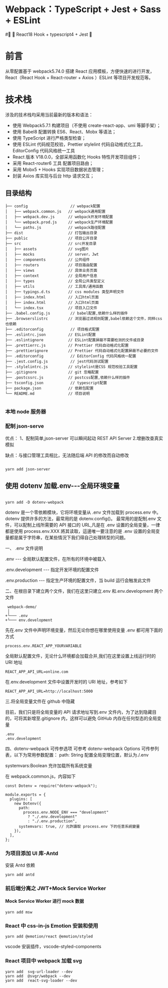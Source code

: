 # Webpack：TypeScript + Jest + Sass + ESLint

#🌈 🚀 React18 Hook + typescript4 + Jest 🚀

# 前言

从零配置基于 webpack5.74.0 搭建 React 应用模板，方便快速的进行开发，React（React Hook + React-router + Axios ）ESLint 等项目开发规范等。

# 技术栈

涉及的技术栈均采用当前最新的版本和语法：

-   使用 Webpack5.7.1 构建项目（不使用 create-react-app、umi 等脚手架）；
-   使用 Babel8 配置转换 ES6、React、Mobx 等语法；
-   使用 TypeScript 进行严格类型检查；
-   使用 ESLint 代码规范校验，Prettier stylelint 代码自动格式化工具，EditorConfig 代码风格统一工具
-   React 版本 V18.0.0，全部采用函数化 Hooks 特性开发项目组件；
-   采用 React-router6 工具 配置项目路由；
-   采用 Mobx5 + Hooks 实现项目数据状态管理；
-   封装 Axios 库实现与后台 http 请求交互；

## 目录结构

```
├── config                   // webpack配置
│   ├── webpack.common.js   // webpack通用配置
│   ├── webpack.dev.js      // webpack开发环境配置
│   └── webpack.prod.js     // webpack生产环境配置
│   └── paths.js            // webpack路径配置
├── dist                    // 打包输出目录
├── public                  // 项目公开目录
├── src                     // src开发目录
│   ├── assets              // svg图片
│   ├── mocks               // server，Jwt
│   ├── components          // 公共组件
│   ├── routers             // 项目路由配置
│   ├── views               // 具体业务页面
│   ├── context             // 全局用户信息
│   ├── types               // 全局公共类型定义
│   ├── utils               // 工具库/通用函数
│   ├── typings.d.ts        // css modules 类型声明文件
│   ├── index.html          // 入口html页面
│   ├── index.html          // 入口html页面
│   └── index.tsx           // 项目入口文件
├── .babel.config.js         // babel配置,依赖什么样的插件
├── .browserslistrc         // 浏览器过滤规则配置,babel依赖这个文件，同样css也依赖
├── .editorconfig            // 项目格式配置
├── .eslintrc.json          // ESLint配置
├── .eslintignore           // ESLint配置屏蔽不需要检测的文件或目录
├── .prettierrc.js          // Prettier 代码自动格式化配置
├── .prettierignore         // Prettier 代码自动格式化配置屏蔽不必要的文件
├── .editorconfig            // EditorConfig 代码风格统一配置
├── .jest.config.js          // jest代码测试配置
├── .stylelintrc.js         // stylelint是CSS 规范校验工具配置
├── .gitignore              // git 忽略配置
├── .postcssrc.js           // postcss配置,依赖什么样的插件
├── tsconfig.json            // typescript配置
├── package.json            // 依赖包配置
└── README.md               // 项目说明


```

### 本地 node 服务器

### 配制 json-serve

优点：
1、配制简单,json-server 可以瞬间起动 REST API Server 2.增删改查真实模拟

缺点：与接口管理工具相比，无法随后端 API 的修改而自动修改

```

yarn add json-server

```

## 使用 dotenv 加载.env---全局环境变量

```

yarn add -D dotenv-webpack

```

dotenv 是一个零依赖模块，它将环境变量从 .env 文件加载到 process.env 中。dotenv 提供许多的方法，最常用的是 dotenv.config()。
最常用的是配制.env 文件，可以配制上线所需要的 API 接口的 URL,凡是在 .env 设置的全局变量，一律都是使用 process.env.XXX 將其读取，這邊唯一要注意的是 .env 设置的全局变量都是属于字符串，在某些情況下我们得自己处理转型的问題。

一、 .env 文件说明

.env --- 全局默认配置文件，在所有的环境中被载入

.env.development --- 指定开发环境的配置文件

.env.production --- 指定生产环境的配置文件，当 build 运行会触发此文件

二、在根目录下建立两个文件，我们在这里只建立.env 和.env.development 两个文件

```
 webpack-demo/
 │
+└─── .env
+└─── env.development

```

先在.env 文件中声明环境变量，然后无论你想在哪里使用变量 .env 都可用下面的方式

```
process.env.REACT_APP_YOURVARIABLE
```

全局默认配置文件，无论什么环境都会加载合并,我们在这里设置上线运行时的 URl 地址

```
REACT_APP_API_URL=online.com

```

在.env.development 文件中设置开发时的 URl 地址，参考如下

```
REACT_APP_API_URL=http://localhost:5000

```

三.将全局变量文件在 github 中隐藏

目前，我们只是将全局变量的 API 请求地址写到.env 文件内，为了达到隐藏目的，可将其新增至.gitignore 内，这样可以避免 GitHub 内存在任何型态的全局变量

```
.env
.env.development

```

四、dotenv-webpack 可传参选项
可参考 dotenv-webpack Options 可传参列表，以下为常用参数配置：
path: String
配置全局变理位置，默认为./.env

systemvars:Boolean
充许加载所有系统变量

在 webpack.common.js，内容如下

```
const Dotenv = require("dotenv-webpack");

module.exports = {
  plugins: [
    new Dotenv({
      path:
        process.env.NODE_ENV === "development"
          ? "./.env.development"
          : "./.env.production",
      systemvars: true, // 允許讀取 process.env 下的任意系統變量
    }),
  ],
};
```

### 为项目添加 UI 库-Antd

安装 Antd 依赖

```
yarn add antd
```

### 前后端分离之 JWT+Mock Service Worker

#### Mock Service Worker 进行 mock 数据

```
yarn add msw
```

### React 中 css-in-js Emotion 安装和使用

```
yarn add @emotion/react @emotion/styled
```

vscode 安装插件，vscode-styled-components

### React 项目中 webpack 加载 svg

```
yarn add  svg-url-loader --dev
yarn add  @svgr/webpack --dev
yarn add  react-svg-loader --dev
```
